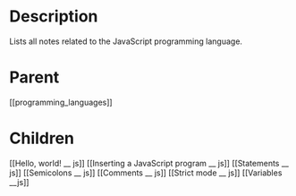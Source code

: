 # Description
Lists all notes related to the JavaScript programming language.

# Parent
[[programming_languages]]

# Children
[[Hello, world! __ js]]
[[Inserting a JavaScript program __ js]]
[[Statements __ js]]
[[Semicolons __ js]]
[[Comments __ js]]
[[Strict mode __ js]]
[[Variables __js]]